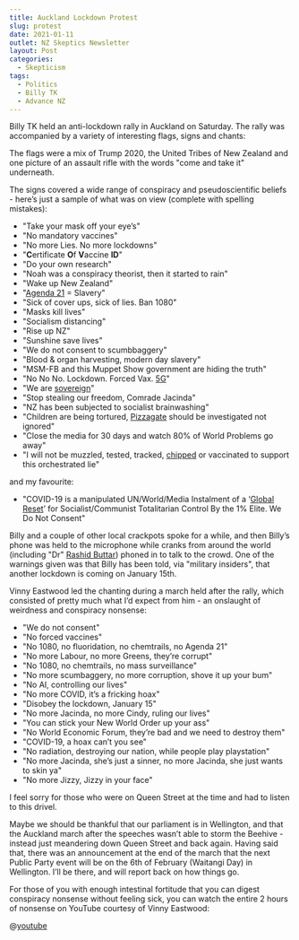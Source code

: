 ```yaml
---
title: Auckland Lockdown Protest
slug: protest
date: 2021-01-11
outlet: NZ Skeptics Newsletter
layout: Post
categories:
  - Skepticism
tags:
  - Politics
  - Billy TK
  - Advance NZ
---
```


Billy TK held an anti-lockdown rally in Auckland on Saturday. The rally was accompanied by a variety of interesting flags, signs and chants:

<!-- more -->

The flags were a mix of Trump 2020, the United Tribes of New Zealand and one picture of an assault rifle with the words "come and take it" underneath.

The signs covered a wide range of conspiracy and pseudoscientific beliefs - here’s just a sample of what was on view (complete with spelling mistakes):

* "Take your mask off your eye’s"
* "No mandatory vaccines"
* "No more Lies. No more lockdowns"
* "**C**ertificate **O**f **V**accine **ID**"
* "Do your own research"
* "Noah was a conspiracy theorist, then it started to rain"
* "Wake up New Zealand"
* "[Agenda 21](https://en.wikipedia.org/wiki/Agenda_21) = Slavery"
* "Sick of cover ups, sick of lies. Ban 1080"
* "Masks kill lives"
* "Socialism distancing"
* "Rise up NZ"
* "Sunshine save lives"
* "We do not consent to scumbbaggery"
* "Blood & organ harvesting, modern day slavery"
* "MSM-FB and this Muppet Show government are hiding the truth"
* "No No No. Lockdown. Forced Vax. [5G](https://en.wikipedia.org/wiki/5G#Misinformation_and_conspiracy_theories)"
* "We are [sovereign](https://en.wikipedia.org/wiki/Sovereign_citizen_movement)"
* "Stop stealing our freedom, Comrade Jacinda"
* "NZ has been subjected to socialist brainwashing"
* "Children are being tortured, [Pizzagate](https://en.wikipedia.org/wiki/Pizzagate_conspiracy_theory) should be investigated not ignored"
* "Close the media for 30 days and watch 80% of World Problems go away"
* "I will not be muzzled, tested, tracked, [chipped](https://en.wikipedia.org/wiki/ID2020#COVID-19_conspiracy_theory) or vaccinated to support this orchestrated lie"

and my favourite:

* "COVID-19 is a manipulated UN/World/Media Instalment of a ‘[Global Reset](https://en.wikipedia.org/wiki/Great_Reset)’ for Socialist/Communist Totalitarian Control By the 1% Elite. We Do Not Consent"

Billy and a couple of other local crackpots spoke for a while, and then Billy’s phone was held to the microphone while cranks from around the world (including "Dr" [Rashid Buttar](https://en.wikipedia.org/wiki/Rashid_Buttar)) phoned in to talk to the crowd. One of the warnings given was that Billy has been told, via "military insiders", that another lockdown is coming on January 15th.

Vinny Eastwood led the chanting during a march held after the rally, which consisted of pretty much what I’d expect from him - an onslaught of weirdness and conspiracy nonsense:

* "We do not consent"
* "No forced vaccines"
* "No 1080, no fluoridation, no chemtrails, no Agenda 21"
* "No more Labour, no more Greens, they’re corrupt"
* "No 1080, no chemtrails, no mass surveillance"
* "No more scumbaggery, no more corruption, shove it up your bum"
* "No AI, controlling our lives"
* "No more COVID, it’s a fricking hoax"
* "Disobey the lockdown, January 15"
* "No more Jacinda, no more Cindy, ruling our lives"
* "You can stick your New World Order up your ass"
* "No World Economic Forum, they’re bad and we need to destroy them"
* "COVID-19, a hoax can’t you see"
* "No radiation, destroying our nation, while people play playstation"
* "No more Jacinda, she’s just a sinner, no more Jacinda, she just wants to skin ya"
* "No more Jizzy, Jizzy in your face"

I feel sorry for those who were on Queen Street at the time and had to listen to this drivel.

Maybe we should be thankful that our parliament is in Wellington, and that the Auckland march after the speeches wasn’t able to storm the Beehive - instead just meandering down Queen Street and back again. Having said that, there was an announcement at the end of the march that the next Public Party event will be on the 6th of February (Waitangi Day) in Wellington. I’ll be there, and will report back on how things go.

For those of you with enough intestinal fortitude that you can digest conspiracy nonsense without feeling sick, you can watch the entire 2 hours of nonsense on YouTube courtesy of Vinny Eastwood:

@[youtube](https://youtu.be/-nkcm00rJdM)
